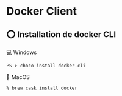 # Docker Client


## :o: Installation de docker CLI

:computer: Windows

```
PS > choco install docker-cli
```

:apple: MacOS

```
% brew cask install docker
```
